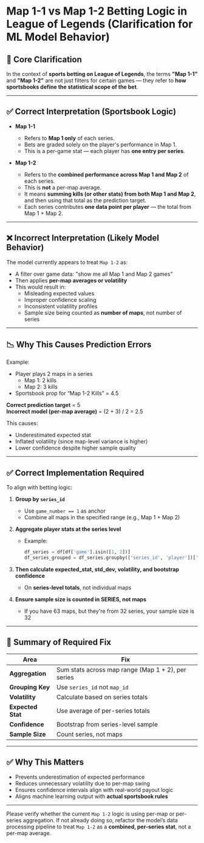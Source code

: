 # Map 1-1 vs Map 1-2 Betting Logic in League of Legends (Clarification for ML Model Behavior)

## 🎯 Core Clarification

In the context of **sports betting on League of Legends**, the terms **"Map 1-1"** and **"Map 1-2"** are not just filters for certain games — they refer to **how sportsbooks define the statistical scope of the bet**.

---

## ✅ Correct Interpretation (Sportsbook Logic)

- **Map 1-1**
  - Refers to **Map 1 only** of each series.
  - Bets are graded solely on the player's performance in Map 1.
  - This is a per-game stat — each player has **one entry per series**.

- **Map 1-2**
  - Refers to the **combined performance across Map 1 and Map 2** of each series.
  - This is **not** a per-map average.
  - It means **summing kills (or other stats) from both Map 1 and Map 2**, and then using that total as the prediction target.
  - Each series contributes **one data point per player** — the total from Map 1 + Map 2.

---

## ❌ Incorrect Interpretation (Likely Model Behavior)

The model currently appears to treat `Map 1-2` as:
- A filter over game data: "show me all Map 1 and Map 2 games"
- Then applies **per-map averages or volatility**
- This would result in:
  - Misleading expected values
  - Improper confidence scaling
  - Inconsistent volatility profiles
  - Sample size being counted as **number of maps**, not number of series

---

## 📉 Why This Causes Prediction Errors

Example:
- Player plays 2 maps in a series
  - Map 1: 2 kills
  - Map 2: 3 kills
- Sportsbook prop for “Map 1-2 Kills” = 4.5

**Correct prediction target** = 5  
**Incorrect model (per-map average)** = (2 + 3) / 2 = 2.5

This causes:
- Underestimated expected stat
- Inflated volatility (since map-level variance is higher)
- Lower confidence despite higher sample quality

---

## ✅ Correct Implementation Required

To align with betting logic:

1. **Group by `series_id`**
   - Use `game_number == 1` as anchor
   - Combine all maps in the specified range (e.g., Map 1 + Map 2)

2. **Aggregate player stats at the series level**
   - Example:  
     ```python
     df_series = df[df['game'].isin([1, 2])]
     df_series_grouped = df_series.groupby(['series_id', 'player'])['kills'].sum().reset_index()
     ```

3. **Then calculate expected_stat, std_dev, volatility, and bootstrap confidence**
   - On **series-level totals**, not individual maps

4. **Ensure sample size is counted in SERIES, not maps**
   - If you have 63 maps, but they're from 32 series, your sample size is 32

---

## 📌 Summary of Required Fix

| Area | Fix |
|------|-----|
| **Aggregation** | Sum stats across map range (Map 1 + 2), per series |
| **Grouping Key** | Use `series_id` not `map_id` |
| **Volatility** | Calculate based on series totals |
| **Expected Stat** | Use average of per-series totals |
| **Confidence** | Bootstrap from series-level sample |
| **Sample Size** | Count series, not maps |

---

## ✅ Why This Matters

- Prevents underestimation of expected performance
- Reduces unnecessary volatility due to per-map swing
- Ensures confidence intervals align with real-world payout logic
- Aligns machine learning output with **actual sportsbook rules**

---

Please verify whether the current `Map 1-2` logic is using per-map or per-series aggregation. If not already doing so, refactor the model’s data processing pipeline to treat `Map 1-2` as a **combined, per-series stat**, not a per-map average.
